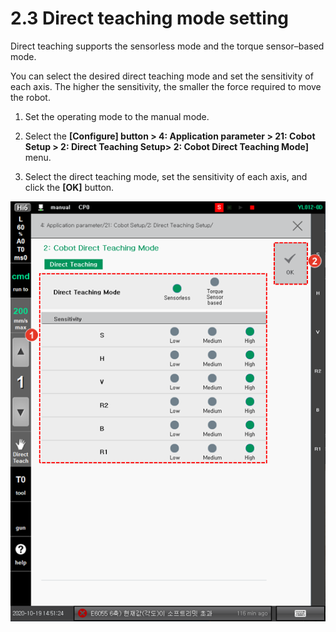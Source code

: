 # 2.3 Direct teaching mode setting

Direct teaching supports the sensorless mode and the torque sensor–based mode.

You can select the desired direct teaching mode and set the sensitivity of each axis. The higher the sensitivity, the smaller the force required to move the robot.

1.  Set the operating mode to the manual mode.


2.  Select the **\[Configure] button > 4: Application parameter > 21: Cobot Setup > 2: Direct Teaching Setup> 2: Cobot Direct Teaching Mode]** menu.


3. Select the direct teaching mode, set the sensitivity of each axis, and click the **\[OK]** button.

![](<../_assets/image (42).png>)
